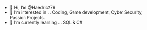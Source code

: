 - 👋 Hi, I’m @Haedric279
- 👀 I’m interested in ... Coding, Game development, Cyber Security, Passion Projects. 
- 🌱 I’m currently learning ... SQL & C# 


<!---
Haedric279/Haedric279 is a ✨ special ✨ repository because its `README.md` (this file) appears on your GitHub profile.
You can click the Preview link to take a look at your changes.
--->
